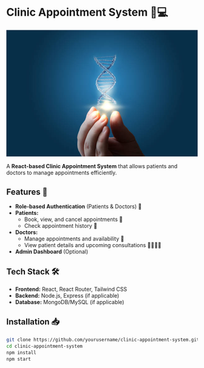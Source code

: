 # Clinic Appointment System 🏥💻

![Clinic Appointment System](src/assets/doctors.jpg)

A **React-based Clinic Appointment System** that allows patients and doctors to manage appointments efficiently.

## Features 🚀
- **Role-based Authentication** (Patients & Doctors) 🔑  
- **Patients:**
  - Book, view, and cancel appointments 📅
  - Check appointment history 📜
- **Doctors:**
  - Manage appointments and availability 🏥
  - View patient details and upcoming consultations 👨‍⚕️👩‍⚕️
- **Admin Dashboard** (Optional)

## Tech Stack 🛠️
- **Frontend:** React, React Router, Tailwind CSS
- **Backend:** Node.js, Express (if applicable)
- **Database:** MongoDB/MySQL (if applicable)

## Installation 📥
```sh
git clone https://github.com/yourusername/clinic-appointment-system.git
cd clinic-appointment-system
npm install
npm start
